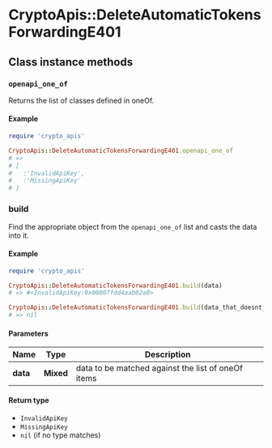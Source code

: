 # CryptoApis::DeleteAutomaticTokensForwardingE401

## Class instance methods

### `openapi_one_of`

Returns the list of classes defined in oneOf.

#### Example

```ruby
require 'crypto_apis'

CryptoApis::DeleteAutomaticTokensForwardingE401.openapi_one_of
# =>
# [
#   :'InvalidApiKey',
#   :'MissingApiKey'
# ]
```

### build

Find the appropriate object from the `openapi_one_of` list and casts the data into it.

#### Example

```ruby
require 'crypto_apis'

CryptoApis::DeleteAutomaticTokensForwardingE401.build(data)
# => #<InvalidApiKey:0x00007fdd4aab02a0>

CryptoApis::DeleteAutomaticTokensForwardingE401.build(data_that_doesnt_match)
# => nil
```

#### Parameters

| Name | Type | Description |
| ---- | ---- | ----------- |
| **data** | **Mixed** | data to be matched against the list of oneOf items |

#### Return type

- `InvalidApiKey`
- `MissingApiKey`
- `nil` (if no type matches)

